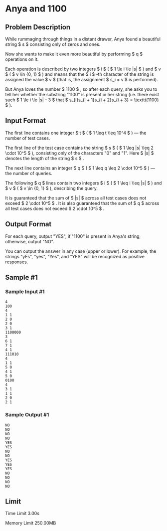 # Anya and 1100

## Problem Description

While rummaging through things in a distant drawer, Anya found a beautiful string $ s $ consisting only of zeros and ones.

Now she wants to make it even more beautiful by performing $ q $ operations on it.

Each operation is described by two integers $ i $ ( $ 1 \le i \le |s| $ ) and $ v $ ( $ v \in \{0, 1\} $ ) and means that the $ i $ -th character of the string is assigned the value $ v $ (that is, the assignment $ s_i = v $ is performed).

But Anya loves the number $ 1100 $ , so after each query, she asks you to tell her whether the substring "1100" is present in her string (i.e. there exist such $ 1 \le i \le |s| - 3 $ that $ s_{i}s_{i + 1}s_{i + 2}s_{i + 3} = \texttt{1100} $ ).

## Input Format

The first line contains one integer $ t $ ( $ 1 \leq t \leq 10^4 $ ) — the number of test cases.

The first line of the test case contains the string $ s $ ( $ 1 \leq |s| \leq 2 \cdot 10^5 $ ), consisting only of the characters "0" and "1". Here $ |s| $ denotes the length of the string $ s $ .

The next line contains an integer $ q $ ( $ 1 \leq q \leq 2 \cdot 10^5 $ ) — the number of queries.

The following $ q $ lines contain two integers $ i $ ( $ 1 \leq i \leq |s| $ ) and $ v $ ( $ v \in \{0, 1\} $ ), describing the query.

It is guaranteed that the sum of $ |s| $ across all test cases does not exceed $ 2 \cdot 10^5 $ . It is also guaranteed that the sum of $ q $ across all test cases does not exceed $ 2 \cdot 10^5 $ .

## Output Format

For each query, output "YES", if "1100" is present in Anya's string; otherwise, output "NO".

You can output the answer in any case (upper or lower). For example, the strings "yEs", "yes", "Yes", and "YES" will be recognized as positive responses.

## Sample #1

### Sample Input #1

```
4
100
4
1 1
2 0
2 0
3 1
1100000
3
6 1
7 1
4 1
111010
4
1 1
5 0
4 1
5 0
0100
4
3 1
1 1
2 0
2 1
```

### Sample Output #1

```
NO
NO
NO
NO
YES
YES
NO
NO
YES
YES
YES
NO
NO
NO
NO
```

## Limit



Time Limit
3.00s

Memory Limit
250.00MB